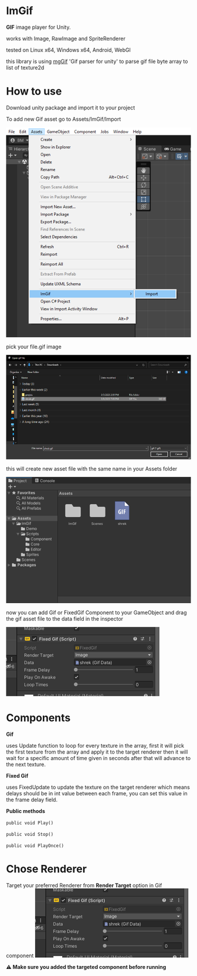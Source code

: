 # ImGif
**GIF** image player for Unity.

works with Image, RawImage and SpriteRenderer

tested on Linux x64, Windows x64, Android, WebGl

this library is using [mgGif](https://github.com/gwaredd/mgGif) 'Gif parser for unity' to parse gif file byte array to list of texture2d

# How to use
Download unity package and import it to your project

To add new Gif asset go to Assets/ImGif/Import

![alt text](https://raw.githubusercontent.com/BelalElhawary/ImGif/main/screenshots/screenshot-1.png)

pick your file.gif image

![alt text](https://raw.githubusercontent.com/BelalElhawary/ImGif/main/screenshots/screenshot-2.png)

this will create new asset file with the same name in your Assets folder

![alt text](https://raw.githubusercontent.com/BelalElhawary/ImGif/main/screenshots/screenshot-3.png)

now you can add Gif or FixedGif Component to your GameObject and drag the gif asset file to the data field in the inspector

![alt text](https://raw.githubusercontent.com/BelalElhawary/ImGif/main/screenshots/screenshot-4.png)

# Components

**Gif**

uses Update function to loop for every texture in the array, first it will pick the first texture from the array and apply it to the target renderer then it will wait for a specific amount of time given in seconds after that will advance to the next texture.

**Fixed Gif**

uses FixedUpdate to update the texture on the target renderer which means delays should be in int value between each frame, you can set this value in the frame delay field.

**Public methods**

`public void Play()`

`public void Stop()`

`public void PlayOnce()`

# Chose Renderer
Target your preferred Renderer from **Render Target** option in Gif component
![alt text](https://raw.githubusercontent.com/BelalElhawary/ImGif/main/screenshots/screenshot-4.png)

**⚠️ Make sure you added the targeted component before running**
